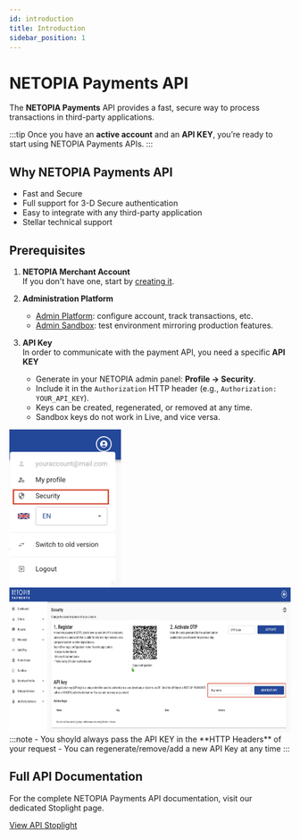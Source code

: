 ```yaml
---
id: introduction
title: Introduction
sidebar_position: 1
---
```


# NETOPIA Payments API

The **NETOPIA Payments** API provides a fast, secure way to process transactions in third-party applications.

:::tip
Once you have an **active account** and an **API KEY**, you’re ready to start using NETOPIA Payments APIs.
:::

## Why NETOPIA Payments API

- Fast and Secure
- Full support for 3-D Secure authentication
- Easy to integrate with any third-party application
- Stellar technical support

## Prerequisites

1. **NETOPIA Merchant Account**  
   If you don't have one, start by [creating it](https://netopia-payments.com/register/).

2. **Administration Platform**  
   - [Admin Platform](https://admin.netopia-payments.com/): configure account, track transactions, etc.
   - [Admin Sandbox](https://sandbox.netopia-payments.com/): test environment mirroring production features.

3. **API Key**  
In order to communicate with the payment API, you need a specific **API KEY**

   - Generate in your NETOPIA admin panel: **Profile -> Security**.  
   - Include it in the `Authorization` HTTP header (e.g., `Authorization: YOUR_API_KEY`).  
   - Keys can be created, regenerated, or removed at any time.  
   - Sandbox keys do not work in Live, and vice versa.

<img src="/img/api-key.png" alt="Example API Key" width="200" height="280" />
<img src="/img/generate-api-key.png" alt="Generate API Key" width="720" height="260" />
:::note
-   You shoyld always pass the API KEY in the **HTTP Headers** of your request 
-   You can regenerate/remove/add a new API Key at any time
:::

## Full API Documentation

For the complete NETOPIA Payments API documentation, visit our dedicated Stoplight page.

<a class="button button--primary button--lg" href="https://netopia-system.stoplight.io/docs/payments-api" target="_blank">View API Stoplight</a>